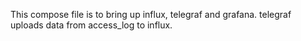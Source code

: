 This compose file is to bring up influx, telegraf and grafana. telegraf uploads data from access_log to influx.
